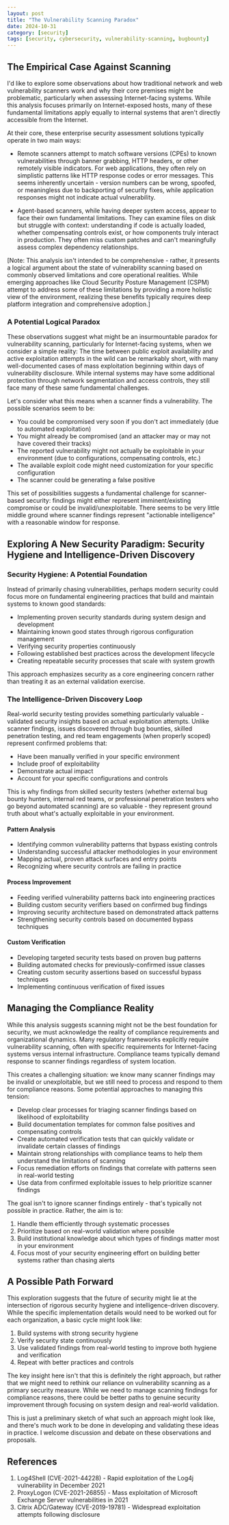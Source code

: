 ```yaml
---
layout: post
title: "The Vulnerability Scanning Paradox"
date: 2024-10-31
category: [security]
tags: [security, cybersecurity, vulnerability-scanning, bugbounty]
---
```


## The Empirical Case Against Scanning

I'd like to explore some observations about how traditional network and web vulnerability scanners work and why their core premises might be problematic, particularly when assessing Internet-facing systems. While this analysis focuses primarily on Internet-exposed hosts, many of these fundamental limitations apply equally to internal systems that aren't directly accessible from the Internet.

At their core, these enterprise security assessment solutions typically operate in two main ways:

- Remote scanners attempt to match software versions (CPEs) to known vulnerabilities through banner grabbing, HTTP headers, or other remotely visible indicators. For web applications, they often rely on simplistic patterns like HTTP response codes or error messages. This seems inherently uncertain - version numbers can be wrong, spoofed, or meaningless due to backporting of security fixes, while application responses might not indicate actual vulnerability.

- Agent-based scanners, while having deeper system access, appear to face their own fundamental limitations. They can examine files on disk but struggle with context: understanding if code is actually loaded, whether compensating controls exist, or how components truly interact in production. They often miss custom patches and can't meaningfully assess complex dependency relationships.

[Note: This analysis isn't intended to be comprehensive - rather, it presents a logical argument about the state of vulnerability scanning based on commonly observed limitations and core operational realities. While emerging approaches like Cloud Security Posture Management (CSPM) attempt to address some of these limitations by providing a more holistic view of the environment, realizing these benefits typically requires deep platform integration and comprehensive adoption.]

### A Potential Logical Paradox

These observations suggest what might be an insurmountable paradox for vulnerability scanning, particularly for Internet-facing systems, when we consider a simple reality: The time between public exploit availability and active exploitation attempts in the wild can be remarkably short, with many well-documented cases of mass exploitation beginning within days of vulnerability disclosure. While internal systems may have some additional protection through network segmentation and access controls, they still face many of these same fundamental challenges.

Let's consider what this means when a scanner finds a vulnerability. The possible scenarios seem to be:

- You could be compromised very soon if you don't act immediately (due to automated exploitation)
- You might already be compromised (and an attacker may or may not have covered their tracks)
- The reported vulnerability might not actually be exploitable in your environment (due to configurations, compensating controls, etc.)
- The available exploit code might need customization for your specific configuration
- The scanner could be generating a false positive

This set of possibilities suggests a fundamental challenge for scanner-based security: findings might either represent imminent/existing compromise or could be invalid/unexploitable. There seems to be very little middle ground where scanner findings represent "actionable intelligence" with a reasonable window for response.

## Exploring A New Security Paradigm: Security Hygiene and Intelligence-Driven Discovery

### Security Hygiene: A Potential Foundation

Instead of primarily chasing vulnerabilities, perhaps modern security could focus more on fundamental engineering practices that build and maintain systems to known good standards:

- Implementing proven security standards during system design and development
- Maintaining known good states through rigorous configuration management
- Verifying security properties continuously
- Following established best practices across the development lifecycle
- Creating repeatable security processes that scale with system growth

This approach emphasizes security as a core engineering concern rather than treating it as an external validation exercise.

### The Intelligence-Driven Discovery Loop

Real-world security testing provides something particularly valuable - validated security insights based on actual exploitation attempts. Unlike scanner findings, issues discovered through bug bounties, skilled penetration testing, and red team engagements (when properly scoped) represent confirmed problems that:
- Have been manually verified in your specific environment
- Include proof of exploitability
- Demonstrate actual impact
- Account for your specific configurations and controls

This is why findings from skilled security testers (whether external bug bounty hunters, internal red teams, or professional penetration testers who go beyond automated scanning) are so valuable - they represent ground truth about what's actually exploitable in your environment.

#### Pattern Analysis
- Identifying common vulnerability patterns that bypass existing controls
- Understanding successful attacker methodologies in your environment
- Mapping actual, proven attack surfaces and entry points
- Recognizing where security controls are failing in practice

#### Process Improvement
- Feeding verified vulnerability patterns back into engineering practices
- Building custom security verifiers based on confirmed bug findings
- Improving security architecture based on demonstrated attack patterns
- Strengthening security controls based on documented bypass techniques

#### Custom Verification
- Developing targeted security tests based on proven bug patterns
- Building automated checks for previously-confirmed issue classes
- Creating custom security assertions based on successful bypass techniques
- Implementing continuous verification of fixed issues

## Managing the Compliance Reality

While this analysis suggests scanning might not be the best foundation for security, we must acknowledge the reality of compliance requirements and organizational dynamics. Many regulatory frameworks explicitly require vulnerability scanning, often with specific requirements for Internet-facing systems versus internal infrastructure. Compliance teams typically demand response to scanner findings regardless of system location.

This creates a challenging situation: we know many scanner findings may be invalid or unexploitable, but we still need to process and respond to them for compliance reasons. Some potential approaches to managing this tension:

- Develop clear processes for triaging scanner findings based on likelihood of exploitability
- Build documentation templates for common false positives and compensating controls
- Create automated verification tests that can quickly validate or invalidate certain classes of findings
- Maintain strong relationships with compliance teams to help them understand the limitations of scanning
- Focus remediation efforts on findings that correlate with patterns seen in real-world testing
- Use data from confirmed exploitable issues to help prioritize scanner findings

The goal isn't to ignore scanner findings entirely - that's typically not possible in practice. Rather, the aim is to:
1. Handle them efficiently through systematic processes
2. Prioritize based on real-world validation where possible
3. Build institutional knowledge about which types of findings matter most in your environment
4. Focus most of your security engineering effort on building better systems rather than chasing alerts

## A Possible Path Forward

This exploration suggests that the future of security might lie at the intersection of rigorous security hygiene and intelligence-driven discovery. While the specific implementation details would need to be worked out for each organization, a basic cycle might look like:

1. Build systems with strong security hygiene
2. Verify security state continuously
3. Use validated findings from real-world testing to improve both hygiene and verification
4. Repeat with better practices and controls

The key insight here isn't that this is definitely the right approach, but rather that we might need to rethink our reliance on vulnerability scanning as a primary security measure. While we need to manage scanning findings for compliance reasons, there could be better paths to genuine security improvement through focusing on system design and real-world validation.

This is just a preliminary sketch of what such an approach might look like, and there's much work to be done in developing and validating these ideas in practice. I welcome discussion and debate on these observations and proposals.

## References

1. Log4Shell (CVE-2021-44228) - Rapid exploitation of the Log4j vulnerability in December 2021
2. ProxyLogon (CVE-2021-26855) - Mass exploitation of Microsoft Exchange Server vulnerabilities in 2021
3. Citrix ADC/Gateway (CVE-2019-19781) - Widespread exploitation attempts following disclosure
